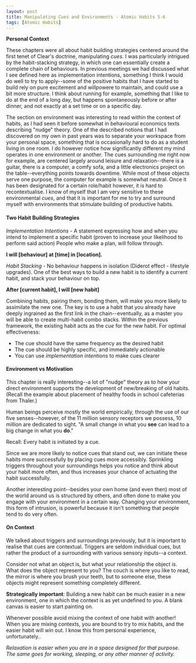 ```yaml
---
layout: post
title: Manipulating Cues and Environments - Atomic Habits 5-6
tags: [Atomic Habits]
---
```




**Personal Context**

These chapters were all about habit building strategies centered around the first tenet of Clear's doctrine, manipulating *cues*. I was particularly intrigued by the habit-stacking strategy, in which one can essentially create a complete chain of behaviours. In previous meetings we had discussed what I see defined here as implementation intentions, something I think I would do well to try to apply--some of the positive habits that I have started to build rely on pure excitement and willpowere to maintain, and could use a bit more structure. I think about running for example, something that I like to do at the end of a long day, but happens spontaneously before or after dinner, and not exactly at a set time or on a specific day.

The section on environment was interesting to read within the context of habits, as I had seen it before somewhat in behavioural economics texts describing "nudge" theory. One of the described notions that I had discovered on my own in past years was to separate your workspace from your personal space, something that is occasionally hard to do as a student living in one room. I do however notice how significantly different my mind operates in one environment or another. The cues surrounding me right now for example, are centered largely around leisure and relaxation--there is a guitar, there is a computer, a comfy sofa, and a little electronics project on the table--everything points towards downtime. While most of these objects serve one purpose, the computer for example is somewhat neutral. Once it has been designated for a certain role/habit however, it is hard to recontextualise. I know of myself that I am very sensitive to these environmental *cues*, and that it is important for me to try and surround myself with environments that stimulate building of productive habits.



#### Two Habit Building Strategies

*Implementation Intentions* - A statement expressing how and when you intend to implement a specific habit (proven to increase your likelihood to perform said action)
People who make a plan, will follow through.

**I will [behaviour] at [time] in [location].**

*Habit Stacking* - No behaviour happens in isolation (Diderot effect - lifestyle upgrades). One of the best ways to build a new habit is to identify a current habit, and stack your behaviour on top.

**After [current habit], I will  [new habit]**

Combining habits, pairing them, bonding them, will make you more likely to assimilate the new one. The key is to use a habit that you already have deeply ingrained as the first link in the chain--eventually, as a master you will be able to create multi-habit combo stacks. Within the previous framework, the existing habit acts as the *cue* for the new habit.
For optimal effectiveness:
- The cue should have the same frequency as the desired habit
- The cue should be highly specific, and immediately actionable
- You can use *implementation intentions* to make cues clearer


#### Environment vs Motivation

This chapter is really interesting--a lot of "nudge" theory as to how your direct environment supports the development of new/breaking of old habits. (Recall the example about placement of healthy foods in school cafeterias from Thaler.)

Human beings perceive mostly the world empirically, through the use of our five senses--however, of the 11 million sensory receptors we possess, 10 million are dedicated to sight. "A small change in what you **see** can lead to a big change in what you **do**."

Recall: Every habit is initiated by a cue.

Since we are more likely to notice cues that stand out, we can initiate these habits more successfully by placing cues more accessibly. Sprinkling triggers throughout your surroundings helps you notice and think about your habit more often, and thus increases your chance of actuating the habit successfully.

Another interesting point--besides your own home (and even then) most of the world around us is structured by others, and often done to make you engage with your environment in a certain way. Changing your environment, this form of intrusion, is powerful because it isn't something that people tend to do very often.

#### On Context ####

We talked about triggers and surroundings previously, but it is important to realise that cues are contextual. Triggers are seldom individual cues, but rather the product of a surrounding with various sensory inputs--a context.

Consider not what an object is, but what your relationship the object is. What does the object represent to you? The couch is where you like to read, the mirror is where you brush your teeth, but to someone else, these objects might represent something completely different.

**Strategically important**: Building a new habit can be much easier in a new environment, one in which the context is as yet undefined to you. A blank canvas is easier to start painting on.

Whenever possible avoid mixing the context of one habit with another! When you are mixing contexts, you are bound to try to mix habits, and the easier habit will win out. I know this from personal experience, unfortunately..

*Relaxation is easier when you are in a space designed for that purpose. The same goes for working, sleeping, or any other manner of activity.*

